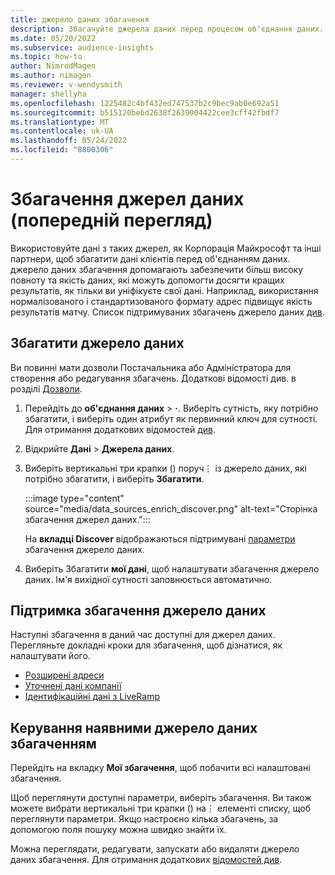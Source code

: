 ```yaml
---
title: джерело даних збагачення
description: Збагачуйте джерела даних перед процесом об'єднання даних.
ms.date: 05/20/2022
ms.subservice: audience-insights
ms.topic: how-to
author: NimrodMagen
ms.author: nimagen
ms.reviewer: v-wendysmith
manager: shellyha
ms.openlocfilehash: 1225482c4bf432ed747537b2c9bec9ab0e692a51
ms.sourcegitcommit: b515120bebd2638f2639004422cee3cff42fbdf7
ms.translationtype: MT
ms.contentlocale: uk-UA
ms.lasthandoff: 05/24/2022
ms.locfileid: "8800306"
---
```

# <a name="enrichment-for-data-sources-preview"></a>Збагачення джерел даних (попередній перегляд)

Використовуйте дані з таких джерел, як Корпорація Майкрософт та інші партнери, щоб збагатити дані клієнтів перед об'єднанням даних. джерело даних збагачення допомагають забезпечити більш високу повноту та якість даних, які можуть допомогти досягти кращих результатів, як тільки ви уніфікуєте свої дані. Наприклад, використання нормалізованого і стандартизованого формату адрес підвищує якість результатів матчу. Список підтримуваних збагачень джерело даних [див](#supported-data-source-enrichments).

## <a name="enrich-a-data-source"></a>Збагатити джерело даних

Ви повинні мати дозволи Постачальника або Адміністратора для створення або редагування збагачень. Додаткові відомості див. в розділі [Дозволи](permissions.md).  

1. Перейдіть до **об'єднання даних** > **·**. Виберіть сутність, яку потрібно збагатити, і виберіть один атрибут як первинний ключ для сутності. Для отримання додаткових відомостей [див](map-entities.md#select-primary-key-and-semantic-type-for-attributes).

1. Відкрийте **Дані** > **Джерела даних**.

1. Виберіть вертикальні три крапки () поруч&vellip; із джерело даних, які потрібно збагатити, і виберіть **Збагатити**.

   :::image type="content" source="media/data_sources_enrich_discover.png" alt-text="Сторінка збагачення джерел даних.":::

   На **вкладці Discover** відображаються підтримувані [параметри](#supported-data-source-enrichments) збагачення джерело даних.

1. Виберіть Збагатити **мої дані**, щоб налаштувати збагачення джерело даних. Ім'я вихідної сутності заповнюється автоматично.

## <a name="supported-data-source-enrichments"></a>Підтримка збагачення джерело даних

Наступні збагачення в даний час доступні для джерел даних. Перегляньте докладні кроки для збагачення, щоб дізнатися, як налаштувати його.

- [Розширені адреси](enrichment-enhanced-addresses.md)
- [Уточнені дані компанії](enrichment-enhanced-company-data.md)
- [Ідентифікаційні дані з LiveRamp](enrichment-liveramp.md)

## <a name="manage-existing-data-source-enrichments"></a>Керування наявними джерело даних збагаченням

Перейдіть на вкладку **Мої збагачення**, щоб побачити всі налаштовані збагачення.

Щоб переглянути доступні параметри, виберіть збагачення. Ви також можете вибрати вертикальні три крапки () на&vellip; елементі списку, щоб переглянути параметри. Якщо настроєно кілька збагачень, за допомогою поля пошуку можна швидко знайти їх.

Можна переглядати, редагувати, запускати або видаляти джерело даних збагачення. Для отримання додаткових [відомостей див](enrichment-hub.md).
